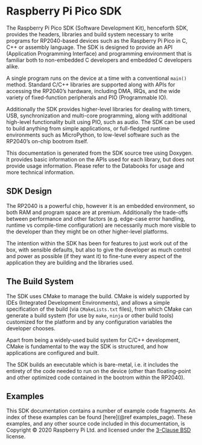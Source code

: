 # Raspberry Pi Pico SDK

The Raspberry Pi Pico SDK (Software Development Kit), henceforth SDK, provides the headers, libraries and build system necessary to write programs for RP2040-based devices such as the Raspberry Pi Pico in C, C++ or assembly language. The SDK is designed to provide an API (Application Programming Interface) and programming environment that is familiar both to non-embedded C developers and embedded C developers alike.

A single program runs on the device at a time with a conventional `main()` method. Standard C/C++ libraries are supported along with APIs for accessing the RP2040’s hardware, including DMA, IRQs, and the wide variety of fixed-function peripherals and PIO (Programmable IO).

Additionally the SDK provides higher-level libraries for dealing with timers, USB, synchronization and multi-core programming, along with additional high-level functionality built using PIO, such as audio. The SDK can be used to build anything from simple applications, or full-fledged runtime environments such as MicroPython, to low-level software such as the RP2040’s on-chip bootrom itself.

This documentation is generated from the SDK source tree using Doxygen. It provides basic information on the APIs used for each library, but does not provide usage information. Please refer to the Databooks for usage and more technical information.

## SDK Design

The RP2040 is a powerful chip, however it is an embedded environment, so both RAM and program space are at premium. Additionally the trade-offs between performance and other factors (e.g. edge-case error handling, runtime vs compile-time configuration) are necessarily much more visible to the developer than they might be on other higher-level platforms.

The intention within the SDK has been for features to just work out of the box, with sensible defaults, but also to give the developer as much control and power as possible (if they want it) to fine-tune every aspect of the application they are building and the libraries used.

## The Build System

The SDK uses CMake to manage the build. CMake is widely supported by IDEs (Integrated Development Environments), and allows a simple specification of the build (via `CMakeLists.txt` files), from which CMake can generate a build system (for use by `make`, `ninja` or other build tools) customized for the platform and by any configuration variables the developer chooses.

Apart from being a widely-used build system for C/C++ development, CMake is fundamental to the way the SDK is structured, and how applications are configured and built.

The SDK builds an executable which is bare-metal, i.e. it includes the entirety of the code needed to run on the device (other than floating-point and other optimized code contained in the bootrom within the RP2040).

## Examples

This SDK documentation contains a number of example code fragments. An index of these examples can be found [here](@ref examples_page). These examples, and any other source code included in this documentation, is Copyright &copy; 2020 Raspberry Pi Ltd. and licensed under the [3-Clause BSD](https://opensource.org/licenses/BSD-3-Clause) license.

